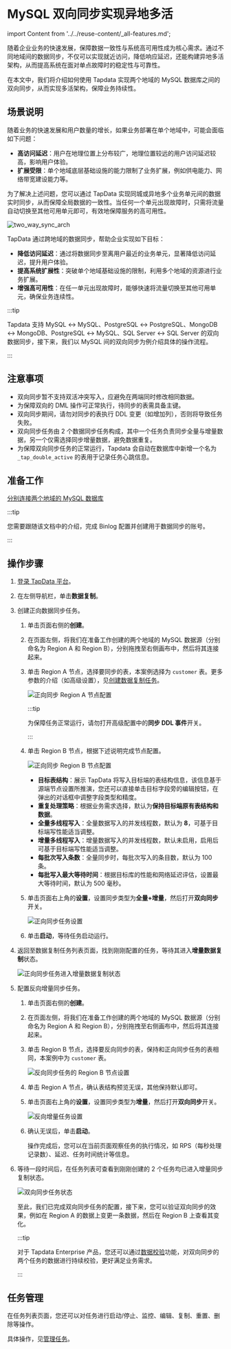# MySQL 双向同步实现异地多活
import Content from '../../reuse-content/_all-features.md';

<Content />

随着企业业务的快速发展，保障数据一致性与系统高可用性成为核心需求。通过不同地域间的数据同步，不仅可以实现就近访问，降低响应延迟，还能构建异地多活架构，从而提高系统在面对单点故障时的稳定性与可靠性。

在本文中，我们将介绍如何使用 Tapdata 实现两个地域的 MySQL 数据库之间的双向同步，从而实现多活架构，保障业务持续性。

## 场景说明

随着业务的快速发展和用户数量的增长，如果业务部署在单个地域中，可能会面临如下问题：

- **高访问延迟**：用户在地理位置上分布较广，地理位置较远的用户访问延迟较高，影响用户体验。
- **扩展受限**：单个地域底层基础设施的能力限制了业务扩展，例如供电能力、网络带宽建设能力等。

为了解决上述问题，您可以通过 TapData 实现同城或异地多个业务单元间的数据实时同步，从而保障全局数据的一致性。当任何一个单元出现故障时，只需将流量自动切换至其他可用单元即可，有效地保障服务的高可用性。

![two_way_sync_arch](../../images/two_way_sync_arch.png)

TapData 通过跨地域的数据同步，帮助企业实现如下目标：

- **降低访问延迟**：通过将数据同步至离用户最近的业务单元，显著降低访问延迟，提升用户体验。
- **提高系统扩展性**：突破单个地域基础设施的限制，利用多个地域的资源进行业务扩展。
- **增强高可用性**：在任一单元出现故障时，能够快速将流量切换至其他可用单元，确保业务连续性。



:::tip

Tapdata 支持 MySQL ↔ MySQL、PostgreSQL ↔ PostgreSQL、MongoDB ↔ MongoDB、PostgreSQL ↔ MySQL、SQL Server ↔ SQL Server 的双向数据同步，接下来，我们以 MySQL 间的双向同步为例介绍具体的操作流程。

:::

## 注意事项

- 双向同步暂不支持双活冲突写入，应避免在两端同时修改相同数据。
- 为保障双向的 DML 操作可正常执行，待同步的表需具备主键。
- 双向同步期间，请勿对同步的表执行 DDL 变更（如增加列），否则将导致任务失败。
- 双向同步任务由 2 个数据同步任务构成，其中一个任务负责同步全量与增量数据，另一个仅需选择同步增量数据，避免数据重复。
- 为保障双向同步任务的正常运行，Tapdata 会自动在数据库中新增一个名为 `_tap_double_active` 的表用于记录任务心跳信息。

## 准备工作

[分别连接两个地域的 MySQL 数据库](../../prerequisites/on-prem-databases/mysql.md)

:::tip

您需要跟随该文档中的介绍，完成 Binlog 配置并创建用于数据同步的账号。

:::

## 操作步骤

1. [登录 TapData 平台](../../user-guide/log-in.md)。

2. 在左侧导航栏，单击**数据复制**。

3. 创建正向数据同步任务。

   1. 单击页面右侧的**创建**。

   2. 在页面左侧，将我们在准备工作创建的两个地域的 MySQL 数据源（分别命名为 Region A 和 Region B），分别拖拽至右侧画布中，然后将其连接起来。

   3. 单击 Region A 节点，选择要同步的表，本案例选择为 `customer` 表。更多参数的介绍（如高级设置），见[创建数据复制任务](../../user-guide/copy-data/create-task.md)。

      ![正向同步 Region A 节点配置](../../images/forward_sync_source.png)

      :::tip

      为保障任务正常运行，请勿打开高级配置中的**同步 DDL 事件**开关。

      :::

   4. 单击 Region B 节点，根据下述说明完成节点配置。

      ![正向同步 Region B 节点配置](../../images/forward_sync_target.png)

      * **目标表结构**：<span id="release320-col-length">展示</span> TapData 将写入目标端的表结构信息，该信息基于源端节点设置所推演，您还可以直接单击目标字段旁的编辑按钮，在弹出的对话框中调整字段类型和精度。
      * **重复处理策略**：根据业务需求选择，默认为**保持目标端原有表结构和数据**。 
      * **全量多线程写入**：全量数据写入的并发线程数，默认为 **8**，可基于目标端写性能适当调整。 
      * **增量多线程写入**：增量数据写入的并发线程数，默认未启用，启用后可基于目标端写性能适当调整。 
      * **每批次写入条数**：全量同步时，每批次写入的条目数，默认为 100 条。 
      * **每批写入最大等待时间**：根据目标库的性能和网络延迟评估，设置最大等待时间，默认为 500 毫秒。     

   5. 单击页面右上角的**设置**，设置同步类型为**全量+增量**，然后打开**双向同步**开关。

      ![正向同步任务设置](../../images/forward_sync_task_settings.png)

   6. 单击**启动**，等待任务启动运行。

4. 返回至数据复制任务列表页面，找到刚刚配置的任务，等待其进入**增量数据复制**状态。

   ![正向同步任务进入增量数据复制状态](../../images/forward_sync_incremental_status.png)

5. 配置反向增量同步任务。

   1. 单击页面右侧的**创建**。

   2. 在页面左侧，将我们在准备工作创建的两个地域的 MySQL 数据源（分别命名为 Region A 和 Region B），分别拖拽至右侧画布中，然后将其连接起来。

   3. 单击 Region B 节点，选择要反向同步的表，保持和正向同步任务的表相同，本案例中为 `customer` 表。

      ![反向同步任务的 Region B 节点设置](../../images/reverse_sync_source.png)

   4. 单击 Region A 节点，确认表结构预览无误，其他保持默认即可。

   5. 单击页面右上角的**设置**，设置同步类型为**增量**，然后打开**双向同步**开关。

      ![反向增量任务设置](../../images/reverse_sync_task_settings.png)

   6. 确认无误后，单击**启动**。

      操作完成后，您可以在当前页面观察任务的执行情况，如 RPS（每秒处理记录数）、延迟、任务时间统计等信息。

6. 等待一段时间后，在任务列表可查看到刚刚创建的 2 个任务均已进入增量同步复制状态。

   ![双向同步任务状态](../../images/two_way_sync_task_status.png)

   至此，我们已完成双向同步任务的配置，接下来，您可以验证双向同步的效果，例如在 Region A 的数据上变更一条数据，然后在 Region B 上查看其变化。

   :::tip

   对于 Tapdata Enterprise 产品，您还可以通过[数据校验](../../user-guide/verify-data.md)功能，对双向同步的两个任务的数据进行持续校验，更好满足业务需求。

   :::

## 任务管理

在任务列表页面，您还可以对任务进行启动/停止、监控、编辑、复制、重置、删除等操作。

具体操作，见[管理任务](../../user-guide/copy-data/manage-task.md)。
